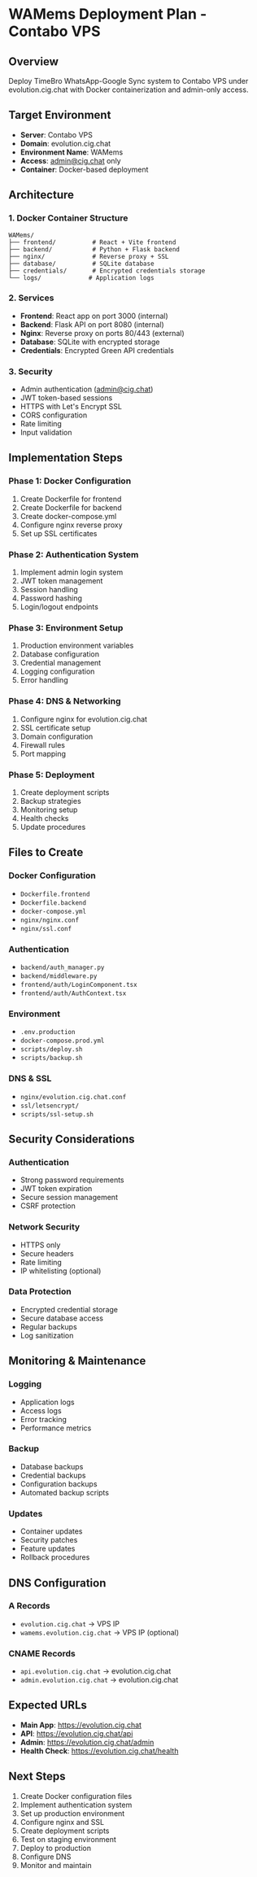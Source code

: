 # WAMems Deployment Plan - Contabo VPS

## Overview
Deploy TimeBro WhatsApp-Google Sync system to Contabo VPS under evolution.cig.chat with Docker containerization and admin-only access.

## Target Environment
- **Server**: Contabo VPS
- **Domain**: evolution.cig.chat
- **Environment Name**: WAMems
- **Access**: admin@cig.chat only
- **Container**: Docker-based deployment

## Architecture

### 1. Docker Container Structure
```
WAMems/
├── frontend/          # React + Vite frontend
├── backend/           # Python + Flask backend
├── nginx/             # Reverse proxy + SSL
├── database/          # SQLite database
├── credentials/       # Encrypted credentials storage
└── logs/             # Application logs
```

### 2. Services
- **Frontend**: React app on port 3000 (internal)
- **Backend**: Flask API on port 8080 (internal)
- **Nginx**: Reverse proxy on ports 80/443 (external)
- **Database**: SQLite with encrypted storage
- **Credentials**: Encrypted Green API credentials

### 3. Security
- Admin authentication (admin@cig.chat)
- JWT token-based sessions
- HTTPS with Let's Encrypt SSL
- CORS configuration
- Rate limiting
- Input validation

## Implementation Steps

### Phase 1: Docker Configuration
1. Create Dockerfile for frontend
2. Create Dockerfile for backend
3. Create docker-compose.yml
4. Configure nginx reverse proxy
5. Set up SSL certificates

### Phase 2: Authentication System
1. Implement admin login system
2. JWT token management
3. Session handling
4. Password hashing
5. Login/logout endpoints

### Phase 3: Environment Setup
1. Production environment variables
2. Database configuration
3. Credential management
4. Logging configuration
5. Error handling

### Phase 4: DNS & Networking
1. Configure nginx for evolution.cig.chat
2. SSL certificate setup
3. Domain configuration
4. Firewall rules
5. Port mapping

### Phase 5: Deployment
1. Create deployment scripts
2. Backup strategies
3. Monitoring setup
4. Health checks
5. Update procedures

## Files to Create

### Docker Configuration
- `Dockerfile.frontend`
- `Dockerfile.backend`
- `docker-compose.yml`
- `nginx/nginx.conf`
- `nginx/ssl.conf`

### Authentication
- `backend/auth_manager.py`
- `backend/middleware.py`
- `frontend/auth/LoginComponent.tsx`
- `frontend/auth/AuthContext.tsx`

### Environment
- `.env.production`
- `docker-compose.prod.yml`
- `scripts/deploy.sh`
- `scripts/backup.sh`

### DNS & SSL
- `nginx/evolution.cig.chat.conf`
- `ssl/letsencrypt/`
- `scripts/ssl-setup.sh`

## Security Considerations

### Authentication
- Strong password requirements
- JWT token expiration
- Secure session management
- CSRF protection

### Network Security
- HTTPS only
- Secure headers
- Rate limiting
- IP whitelisting (optional)

### Data Protection
- Encrypted credential storage
- Secure database access
- Regular backups
- Log sanitization

## Monitoring & Maintenance

### Logging
- Application logs
- Access logs
- Error tracking
- Performance metrics

### Backup
- Database backups
- Credential backups
- Configuration backups
- Automated backup scripts

### Updates
- Container updates
- Security patches
- Feature updates
- Rollback procedures

## DNS Configuration

### A Records
- `evolution.cig.chat` → VPS IP
- `wamems.evolution.cig.chat` → VPS IP (optional)

### CNAME Records
- `api.evolution.cig.chat` → evolution.cig.chat
- `admin.evolution.cig.chat` → evolution.cig.chat

## Expected URLs
- **Main App**: https://evolution.cig.chat
- **API**: https://evolution.cig.chat/api
- **Admin**: https://evolution.cig.chat/admin
- **Health Check**: https://evolution.cig.chat/health

## Next Steps
1. Create Docker configuration files
2. Implement authentication system
3. Set up production environment
4. Configure nginx and SSL
5. Create deployment scripts
6. Test on staging environment
7. Deploy to production
8. Configure DNS
9. Monitor and maintain



















